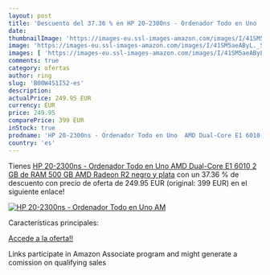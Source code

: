 ```yaml
---
layout: post
title: 'Descuento del 37.36 % en HP 20-2300ns - Ordenador Todo en Uno  AM'
date: 
thumbnailImage: 'https://images-eu.ssl-images-amazon.com/images/I/41SM5aeAByL._SL200_.jpg'
image: 'https://images-eu.ssl-images-amazon.com/images/I/41SM5aeAByL._SL200_.jpg'
images: [ 'https://images-eu.ssl-images-amazon.com/images/I/41SM5aeAByL._SL200_.jpg' ]
comments: true
category: ofertas
author: ring
slug: 'B00W4S1I52-es'
description:
actualPrice: 249.95 EUR
currency: EUR
price: 249.95
comparePrice: 399 EUR
inStock: true
prodname: 'HP 20-2300ns - Ordenador Todo en Uno  AMD Dual-Core E1 6010  2 GB de RAM  500 GB  AMD Radeon R2   negro y plata'
country: 'es'
---
```


Tienes [HP 20-2300ns - Ordenador Todo en Uno  AMD Dual-Core E1 6010  2 GB de RAM  500 GB  AMD Radeon R2   negro y plata](https://www.amazon.es/dp/B00W4S1I52/?tag=tolees-21) con un 37.36 % de descuento con precio de oferta de 249.95 EUR (original: 399 EUR) en el siguiente enlace!

[![HP 20-2300ns - Ordenador Todo en Uno  AM](https://images-eu.ssl-images-amazon.com/images/I/41SM5aeAByL._SL200_.jpg)](https://www.amazon.es/dp/B00W4S1I52/?tag=tolees-21)

Características principales:


[Accede a la oferta!!](https://www.amazon.es/dp/B00W4S1I52/?tag=tolees-21)

Links participate in Amazon Associate program and might generate a comission on qualifying sales


